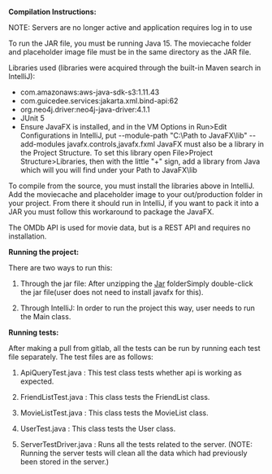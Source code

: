**Compilation Instructions:**

NOTE: Servers are no longer active and application requires log in to use

To run the JAR file, you must be running Java 15.
The moviecache folder and placeholder image file must be in the same directory as the JAR file.

Libraries used (libraries were acquired through the built-in Maven search in IntelliJ):
 - com.amazonaws:aws-java-sdk-s3:1.11.43
 - com.guicedee.services:jakarta.xml.bind-api:62
 - org.neo4j.driver:neo4j-java-driver:4.1.1
 - JUnit 5
 - Ensure JavaFX is installed, and in the VM Options in Run>Edit Configurations in IntelliJ, put --module-path "C:\Path to JavaFX\lib" --add-modules javafx.controls,javafx.fxml
   JavaFX must also be a library in the Project Structure. To set this library open File>Project Structure>Libraries, then with the little "+" sign, add a library from Java which will you will find under your Path to JavaFX\lib

To compile from the source, you must install the libraries above in IntelliJ. Add the moviecache and placeholder image to your out/production folder in your project. From there it should run in IntelliJ, if you want to pack it into a JAR you must follow this workaround to package the JavaFX.

The OMDb API is used for movie data, but is a REST API and requires no installation.

**Running the project:**

There are two ways to run this:

1. Through the jar file: After unzipping the [Jar](https://git.cs.usask.ca/CMPT370-01-2020/group8/-/blob/5e76bba1b2283a465ca93b40ee4a264f67608777/group8_jar.zip) folderSimply double-click the jar file(user does not need to install javafx for this).

2. Through IntelliJ: In order to run the project this way, user needs to run the Main class. 


**Running tests:**

After making a pull from gitlab, all the tests can be run by running each test file separately. The test files are as follows:

1. ApiQueryTest.java : This test class tests whether api is working as expected.

2. FriendListTest.java : This class tests the FriendList class.

3. MovieListTest.java : This class tests the MovieList class.

4. UserTest.java : This class tests the User class.

5. ServerTestDriver.java : Runs all the tests related to the server. (NOTE: Running the server tests will clean all the data which had previously been stored in the server.)

